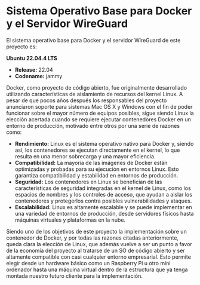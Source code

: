 # Sistema Operativo Base para Docker y el Servidor WireGuard

El sistema operativo base para Docker y el servidor WireGuard de este proyecto es:

**Ubuntu 22.04.4 LTS**
- **Release:** 22.04
- **Codename:** jammy

Docker, como proyecto de código abierto, fue originalmente desarrollado utilizando características de aislamiento de recursos del kernel Linux. A pesar de que pocos años después los responsables del proyecto anunciaron soporte para sistemas Mac OS X y Windows con el fin de poder funcionar sobre el mayor número de equipos posibles, sigue siendo Linux la elección acertada cuando se requiere ejecutar contenedores Docker en un entorno de producción, motivado entre otros por una serie de razones como:

- **Rendimiento:** Linux es el sistema operativo nativo para Docker y, siendo así, los contenedores se ejecutan directamente en el kernel, lo que resulta en una menor sobrecarga y una mayor eficiencia.
- **Compatibilidad:** La mayoría de las imágenes de Docker están optimizadas y probadas para su ejecución en entornos Linux. Esto garantiza compatibilidad y estabilidad en entornos de producción.
- **Seguridad:** Los contenedores en Linux se benefician de las características de seguridad integradas en el kernel de Linux, como los espacios de nombres y los controles de acceso, que ayudan a aislar los contenedores y protegerlos contra posibles vulnerabilidades y ataques.
- **Escalabilidad:** Linux es altamente escalable y se puede implementar en una variedad de entornos de producción, desde servidores físicos hasta máquinas virtuales y plataformas en la nube.

Siendo uno de los objetivos de este proyecto la implementación sobre un contenedor de Docker, y por todas las razones citadas anteriormente, queda clara la elección de Linux, que además vuelve a ser un punto a favor de la economía del proyecto al tratarse de un SO de código abierto y ser altamente compatible con casi cualquier entorno empresarial. Esto permite elegir desde un hardware básico como un Raspberry Pi u otro mini ordenador hasta una máquina virtual dentro de la estructura que ya tenga montada nuestro futuro cliente para la implementación.
